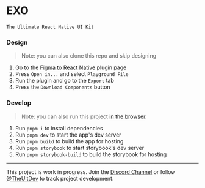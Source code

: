 # EXO

`The Ultimate React Native UI Kit`

### Design
> Note: you can also clone this repo and skip designing
1. Go to the [Figma to React Native](https://www.figma.com/community/plugin/821138713091291738) plugin page
2. Press `Open in...` and select `Playground File`
3. Run the plugin and go to the `Export` tab
4. Press the `Download Components` button

### Develop
> Note: you can also run this project [in the browser](https://vslite.dev/~/gh/kat-tax/exo.git?init=pnpm+storybook).

1. Run `pnpm i` to install dependencies
2. Run `pnpm dev` to start the app's dev server
3. Run `pnpm build` to build the app for hosting
4. Run `pnpm storybook` to start storybook's dev server
5. Run `pnpm storybook-build` to build the storybook for hosting

---

This project is work in progress. Join the [Discord Channel](https://discord.com/invite/TzhDRyj) or follow [@TheUltDev](https://x.com/theultdev) to track project development.
